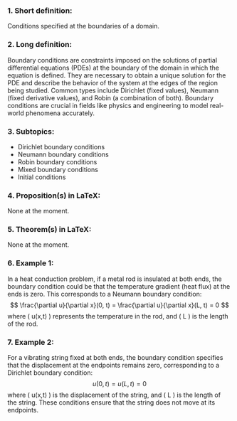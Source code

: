 ### 1. Short definition:
Conditions specified at the boundaries of a domain.

### 2. Long definition:
Boundary conditions are constraints imposed on the solutions of partial differential equations (PDEs) at the boundary of the domain in which the equation is defined. They are necessary to obtain a unique solution for the PDE and describe the behavior of the system at the edges of the region being studied. Common types include Dirichlet (fixed values), Neumann (fixed derivative values), and Robin (a combination of both). Boundary conditions are crucial in fields like physics and engineering to model real-world phenomena accurately.

### 3. Subtopics:
- Dirichlet boundary conditions
- Neumann boundary conditions
- Robin boundary conditions
- Mixed boundary conditions
- Initial conditions

### 4. Proposition(s) in LaTeX:
None at the moment.

### 5. Theorem(s) in LaTeX:
None at the moment.

### 6. Example 1:
In a heat conduction problem, if a metal rod is insulated at both ends, the boundary condition could be that the temperature gradient (heat flux) at the ends is zero. This corresponds to a Neumann boundary condition:
$$
\frac{\partial u}{\partial x}(0, t) = \frac{\partial u}{\partial x}(L, t) = 0
$$
where \( u(x,t) \) represents the temperature in the rod, and \( L \) is the length of the rod.

### 7. Example 2:
For a vibrating string fixed at both ends, the boundary condition specifies that the displacement at the endpoints remains zero, corresponding to a Dirichlet boundary condition:
$$
u(0,t) = u(L,t) = 0
$$
where \( u(x,t) \) is the displacement of the string, and \( L \) is the length of the string. These conditions ensure that the string does not move at its endpoints.